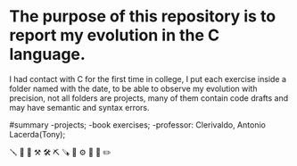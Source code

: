 ﻿#  The purpose of this repository is to report my evolution in the C language.
 
   I had contact with C for the first time in college, I put each exercise inside a folder named with the date, to be able to observe my evolution with precision, not all folders are projects, many of them contain code drafts and may have semantic and syntax errors.
   
   #summary
   -projects;
   -book exercises;
   -professor: Clerivaldo, Antonio Lacerda(Tony);
   
🪛 🔧 🔨 ⚒ 🛠 ⛏ 🪚 🔩 ⚙️ 🔭 🔬 ✏️
